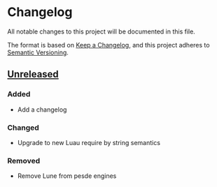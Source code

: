 # Changelog

All notable changes to this project will be documented in this file.

The format is based on [Keep a Changelog](https://keepachangelog.com/en/1.1.0/),
and this project adheres to [Semantic Versioning](https://semver.org/spec/v2.0.0.html).

## [Unreleased]

### Added

- Add a changelog

### Changed

- Upgrade to new Luau require by string semantics

### Removed

- Remove Lune from pesde engines

[unreleased]: https://github.com/jiwonz/greentea-luau/compare/HEAD...new-require
